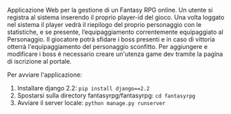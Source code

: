 Applicazione Web per la gestione di un Fantasy RPG online. Un utente si registra al sistema inserendo il proprio player-id del gioco. Una volta loggato nel
sistema il player vedrà il riepilogo del proprio personaggio con le statistiche, e se presente, l’equipaggiamento correntemente equipaggiato al Personaggio.
Il giocatore potrà sfidare i boss presenti e in caso di vittoria otterrà l'equipaggiamento del personaggio sconfitto. Per aggiungere e modificare i boss è necessario
creare un'utenza game dev tramite la pagina di iscrizione al portale.

Per avviare l'applicazione:
1) Installare django 2.2:
```pip install django==2.2```
1) Spostarsi sulla directory fantasyrpg/fantasyrpg:
```cd fantasyrpg```
2) Avviare il server locale:
```python manage.py runserver```
